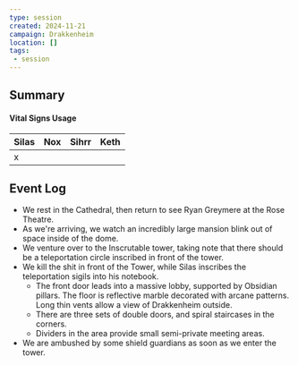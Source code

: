 ```yaml
---
type: session
created: 2024-11-21
campaign: Drakkenheim
location: []
tags:
 - session
---
```



## Summary

####  Vital Signs Usage

| Silas | Nox | Sihrr | Keth |
| ----- | --- | ----- | ---- |
| x     |     |       |      |

## Event Log

- We rest in the Cathedral, then return to see Ryan Greymere at the Rose Theatre.
- As we're arriving, we watch an incredibly large mansion blink out of space inside of the dome.
- We venture over to the Inscrutable tower, taking note that there should be a teleportation circle inscribed in front of the tower.
- We kill the shit in front of the Tower, while Silas inscribes the teleportation sigils into his notebook.
	- The front door leads into a massive lobby, supported by Obsidian pillars. The floor is reflective marble decorated with arcane patterns. Long thin vents allow a view of Drakkenheim outside. 
	- There are three sets of double doors, and spiral staircases in the corners.
	- Dividers in the area provide small semi-private meeting areas.
- We are ambushed by some shield guardians as soon as we enter the tower.

